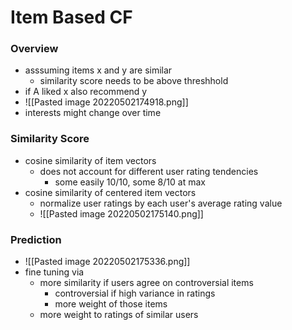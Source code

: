 # Item Based CF
### Overview
+ asssuming items x and y are similar
	+ similarity score needs to be above threshhold
+  if A liked x also recommend y
+  ![[Pasted image 20220502174918.png]]
+  interests might change over time

### Similarity Score
+ cosine similarity of item vectors
	+ does not account for different user rating tendencies
		+ some easily 10/10, some 8/10 at max
+ cosine similarity of centered item vectors
	+ normalize user ratings by each user's average rating value
	+ ![[Pasted image 20220502175140.png]]

### Prediction
+ ![[Pasted image 20220502175336.png]]
+ fine tuning via
	+ more similarity if users agree on controversial items
		+ controversial if high variance in ratings
		+ more weight of those items
	+ more weight to ratings of similar users